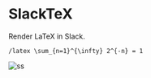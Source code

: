 # SlackTeX

Render LaTeX in Slack.

```
/latex \sum_{n=1}^{\infty} 2^{-n} = 1
```

![ss](http://i.imgur.com/2KuVDIn.png)
